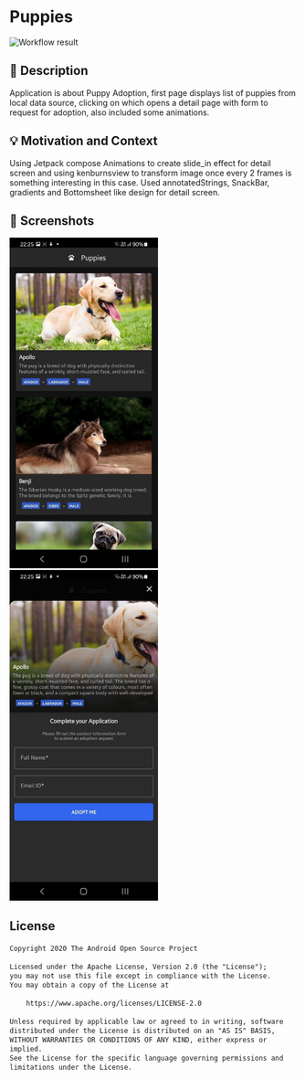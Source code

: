 # Puppies

<!--- Replace <OWNER> with your Github Username and <REPOSITORY> with the name of your repository. -->
<!--- You can find both of these in the url bar when you open your repository in github. -->
![Workflow result](https://github.com/rajandev17/Puppy/workflows/Check/badge.svg)


## :scroll: Description
Application is about Puppy Adoption, first page displays list of puppies from local data source,
clicking on which opens a detail page with form to request for adoption, also included some animations.


## :bulb: Motivation and Context
Using Jetpack compose Animations to create slide_in effect for detail screen and
using kenburnsview to transform image once every 2 frames is something interesting in this case.
Used annotatedStrings, SnackBar, gradients and Bottomsheet like design for detail screen.


## :camera_flash: Screenshots
<!-- You can add more screenshots here if you like -->
<img src="/results/screenshot_1.png" width="260">&emsp;<img src="/results/screenshot_2.png" width="260">

## License
```
Copyright 2020 The Android Open Source Project

Licensed under the Apache License, Version 2.0 (the "License");
you may not use this file except in compliance with the License.
You may obtain a copy of the License at

    https://www.apache.org/licenses/LICENSE-2.0

Unless required by applicable law or agreed to in writing, software
distributed under the License is distributed on an "AS IS" BASIS,
WITHOUT WARRANTIES OR CONDITIONS OF ANY KIND, either express or implied.
See the License for the specific language governing permissions and
limitations under the License.
```
